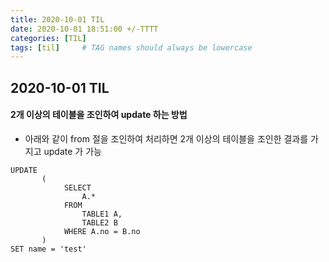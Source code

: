 ```yaml
---
title: 2020-10-01 TIL
date: 2020-10-01 18:51:00 +/-TTTT
categories: [TIL]
tags: [til]     # TAG names should always be lowercase
---
```

 
## 2020-10-01 TIL    
 
 
#### 2개 이상의 테이블을 조인하여 update 하는 방법
- 아래와 같이 from 절을 조인하여 처리하면 2개 이상의 테이블을 조인한 결과를 가지고 update 가 가능 

```roomsql
UPDATE
       (
            SELECT 
                A.*
            FROM 
                TABLE1 A,
                TABLE2 B
            WHERE A.no = B.no
       )
SET name = 'test'
```